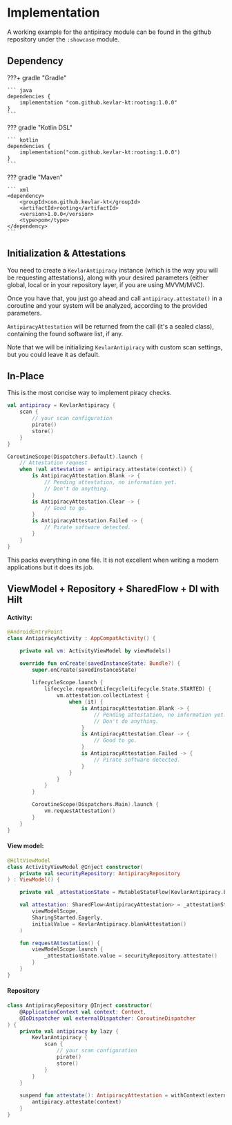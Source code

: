 # Implementation

A working example for the antipiracy module can be found in the github repository under the `:showcase` module.

## Dependency

???+ gradle "Gradle"

	``` java
	dependencies {
    	implementation "com.github.kevlar-kt:rooting:1.0.0"
	}
	```

??? gradle "Kotlin DSL"

	``` kotlin
	dependencies {
	    implementation("com.github.kevlar-kt:rooting:1.0.0")
	}
	```

??? gradle "Maven"

	``` xml
	<dependency>
	    <groupId>com.github.kevlar-kt</groupId>
	    <artifactId>rooting</artifactId>
	    <version>1.0.0</version>
	    <type>pom</type>
	</dependency>
	```

## Initialization & Attestations

You need to create a `KevlarAntipiracy` instance (which is the way you will be requesting attestations), along with your desired parameters (either global, local or in your repository layer, if you are using MVVM/MVC).

Once you have that, you just go ahead and call `antipiracy.attestate()` in a coroutine and your system will be analyzed, according to the provided parameters.

`AntipiracyAttestation` will be returned from the call (it's a sealed class), containing the found software list, if any.

Note that we will be initializing `KevlarAntipiracy` with custom scan settings, but you could leave it as default.


## In-Place
This is the most concise way to implement piracy checks.

```kotlin title="InPlace.kt"
val antipiracy = KevlarAntipiracy {
    scan {
        // your scan configuration
        pirate()
        store()
    }
}

CoroutineScope(Dispatchers.Default).launch {
	// Attestation request
    when (val attestation = antipiracy.attestate(context)) {
        is AntipiracyAttestation.Blank -> {
            // Pending attestation, no information yet. 
        	// Don't do anything.
        }
        is AntipiracyAttestation.Clear -> {
            // Good to go.
        }
        is AntipiracyAttestation.Failed -> {
            // Pirate software detected.
        }
    }
}
```

This packs everything in one file. It is not excellent when writing a modern applications but it does its job.

## ViewModel + Repository + SharedFlow + DI with Hilt

#### Activity:
```kotlin title="AntipiracyActivity.kt"
@AndroidEntryPoint
class AntipiracyActivity : AppCompatActivity() {

    private val vm: ActivityViewModel by viewModels()

    override fun onCreate(savedInstanceState: Bundle?) {
        super.onCreate(savedInstanceState)
	    
        lifecycleScope.launch {
            lifecycle.repeatOnLifecycle(Lifecycle.State.STARTED) {
                vm.attestation.collectLatest {
                    when (it) {
                        is AntipiracyAttestation.Blank -> {
                            // Pending attestation, no information yet.
                            // Don't do anything.
                        }
                        is AntipiracyAttestation.Clear -> {
                            // Good to go.
                        }
                        is AntipiracyAttestation.Failed -> {
                            // Pirate software detected.
                        }
                    }
                }
            }
        }

        CoroutineScope(Dispatchers.Main).launch {
            vm.requestAttestation()
        }
    }
}
```

#### View model:
```kotlin title="ActivityViewModel.kt"
@HiltViewModel
class ActivityViewModel @Inject constructor(
    private val securityRepository: AntipiracyRepository
) : ViewModel() {

    private val _attestationState = MutableStateFlow(KevlarAntipiracy.blankAttestation())

    val attestation: SharedFlow<AntipiracyAttestation> = _attestationState.stateIn(
        viewModelScope,
        SharingStarted.Eagerly,
        initialValue = KevlarAntipiracy.blankAttestation()
    )

    fun requestAttestation() {
        viewModelScope.launch {
            _attestationState.value = securityRepository.attestate()
        }
    }
}

```

#### Repository
```kotlin title="AntipiracyRepository.kt"
class AntipiracyRepository @Inject constructor(
    @ApplicationContext val context: Context,
    @IoDispatcher val externalDispatcher: CoroutineDispatcher
) {
    private val antipiracy by lazy {
        KevlarAntipiracy {
            scan {
	            // your scan configuration
                pirate()
                store()
            }
        }
    }
	
    suspend fun attestate(): AntipiracyAttestation = withContext(externalDispatcher) {
        antipiracy.attestate(context)
    }
}
```

